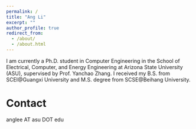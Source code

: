 ```yaml
---
permalink: /
title: "Ang Li"
excerpt: ""
author_profile: true
redirect_from: 
  - /about/
  - /about.html
---
```


I am currently a Ph.D. student in Computer Engineering in the School of Electrical, Computer, and Energy Engineering at Arizona State University (ASU), 
supervised by Prof. Yanchao Zhang. I received my B.S. from SCEI@Guangxi University and M.S. degree from SCSE@Beihang University. 



Contact
======
anglee AT asu DOT edu